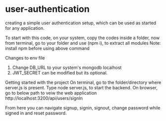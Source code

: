 # user-authentication
creating a simple user authentication setup, which can be used as started for any application. 

To start with this code, on your system, copy the codes inside a folder, now from terminal, go to your folder and use (npm i), to extract all modules
Note: install npm before using above command

Changes to env file
1) Change DB_URL to your system's mongodb localhost
2) JWT_SECRET can be modified but its optional. 

Getting started with the project 
On terminal, go to the folder/directory where server.js is present. Type node server.js, to start the backend. 
On browser, go to below path to veiw the web application 
http://localhost:3200/api/users/signIn

From here you can navigate signup, signin, signout, change password while signed in and reset password. 
